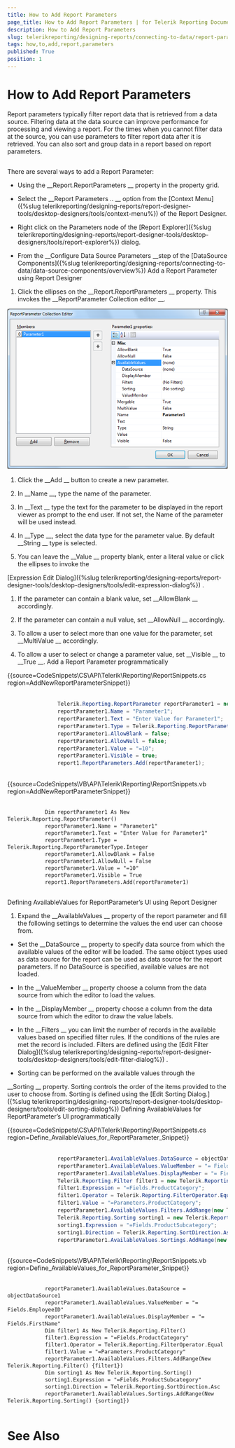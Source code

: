 ```yaml
---
title: How to Add Report Parameters
page_title: How to Add Report Parameters | for Telerik Reporting Documentation
description: How to Add Report Parameters
slug: telerikreporting/designing-reports/connecting-to-data/report-parameters/how-to-add-report-parameters
tags: how,to,add,report,parameters
published: True
position: 1
---
```


# How to Add Report Parameters



Report parameters typically filter report data that is retrieved from a data 
   source. Filtering data at the data source can improve performance for processing
   and viewing a report. For the times when you cannot filter data at the source, 
   you can use parameters to filter report data after it is retrieved. You can also
   sort and group data in a report based on report parameters.
   


## 

There are several ways to add a Report Parameter:
			


* Using the 
__Report.ReportParameters
__   property in the property grid.


* Select the 
__Report Parameters ..
__ option from the 
[Context Menu]({%slug telerikreporting/designing-reports/report-designer-tools/desktop-designers/tools/context-menu%})
of the Report Designer.


* Right click on the Parameters node of the 
[Report Explorer]({%slug telerikreporting/designing-reports/report-designer-tools/desktop-designers/tools/report-explorer%})
 dialog.


* From the 
__Configure Data Source Parameters
__step of the 
[DataSource Components]({%slug telerikreporting/designing-reports/connecting-to-data/data-source-components/overview%})
Add a Report Parameter using Report Designer


1. Click the ellipses on the 
__Report.ReportParameters
__ 
				  property. This invokes the 
__ReportParameter Collection editor
__.
					      
  
  ![](images/ReportParameterEditor.png)

1. Click the 
__Add
__ button to create a new parameter.
				  


1. In 
__Name
__, type the name of the parameter.


1. In 
__Text
__ type the text for the parameter to be displayed 
				  in the report viewer as prompt to the end user. If not set, the Name of the parameter will be used instead.


1. In 
__Type
__, select the data type for the parameter 
				  value. By default 
__String
__ type is selected.


1. You can leave the 
__Value
__ property
				  blank, enter a literal value or click the ellipses to invoke the 
				  
[Expression Edit Dialog]({%slug telerikreporting/designing-reports/report-designer-tools/desktop-designers/tools/edit-expression-dialog%})
.


1. If the parameter can contain a blank value, set 
__AllowBlank
__ accordingly.


1. If the parameter can contain a null value, set 
__AllowNull
__ accordingly.


1. To allow a user to select more than one value for the parameter, set 
__MultiValue
__ accordingly.


1. To allow a user to select or change a parameter value, set 
__Visible
__ to 
__True
__.
Add a Report Parameter programmatically


{{source=CodeSnippets\CS\API\Telerik\Reporting\ReportSnippets.cs region=AddNewReportParameterSnippet}}
````C#
	
	            Telerik.Reporting.ReportParameter reportParameter1 = new Telerik.Reporting.ReportParameter();
	            reportParameter1.Name = "Parameter1";
	            reportParameter1.Text = "Enter Value for Parameter1";
	            reportParameter1.Type = Telerik.Reporting.ReportParameterType.Integer;
	            reportParameter1.AllowBlank = false;
	            reportParameter1.AllowNull = false;
	            reportParameter1.Value = "=10";
	            reportParameter1.Visible = true;
	            report1.ReportParameters.Add(reportParameter1);
	
````




{{source=CodeSnippets\VB\API\Telerik\Reporting\ReportSnippets.vb region=AddNewReportParameterSnippet}}
````VB
	
	        Dim reportParameter1 As New Telerik.Reporting.ReportParameter()
	        reportParameter1.Name = "Parameter1"
	        reportParameter1.Text = "Enter Value for Parameter1"
	        reportParameter1.Type = Telerik.Reporting.ReportParameterType.Integer
	        reportParameter1.AllowBlank = False
	        reportParameter1.AllowNull = False
	        reportParameter1.Value = "=10"
	        reportParameter1.Visible = True
	        report1.ReportParameters.Add(reportParameter1)
	
````


Defining AvailableValues for ReportParameter’s UI using Report Designer


1. Expand the 
__AvailableValues
__ property
			of the report parameter and fill the following settings to determine 
			the values the end user can choose from.
			


* Set the 
__DataSource
__ property to specify data source from which the available values of the editor 
		will be loaded. The same object types used as data source for the report can be used as data source for the report parameters.
If no DataSource is specified, available values are not loaded.


* In the 
__ValueMember
__ property choose a column from the data source from which the editor to load the values.


* In the 
__DisplayMember
__ property choose a column from the data source from which the editor to draw the value labels.


* In the 
__Filters
__ you can limit the number of records in the available values based on specified filter rules. If the conditions of the rules are met the record is included. Filters are defined using the 
[Edit Filter Dialog]({%slug telerikreporting/designing-reports/report-designer-tools/desktop-designers/tools/edit-filter-dialog%})
.


* Sorting can be performed on the available values through the
			
__Sorting
__ property. Sorting controls the order
			of the items provided to the user to choose from. Sorting is defined 
			using the 
[Edit Sorting Dialog.]({%slug telerikreporting/designing-reports/report-designer-tools/desktop-designers/tools/edit-sorting-dialog%})
Defining AvailableValues for ReportParameter’s UI programmatically


{{source=CodeSnippets\CS\API\Telerik\Reporting\ReportSnippets.cs region=Define_AvailableValues_for_ReportParameter_Snippet}}
````C#
	
	            reportParameter1.AvailableValues.DataSource = objectDataSource1;
	            reportParameter1.AvailableValues.ValueMember = "= Fields.EmployeeID";
	            reportParameter1.AvailableValues.DisplayMember = "= Fields.FirstName";
	            Telerik.Reporting.Filter filter1 = new Telerik.Reporting.Filter();
	            filter1.Expression = "=Fields.ProductCategory";
	            filter1.Operator = Telerik.Reporting.FilterOperator.Equal;
	            filter1.Value = "=Parameters.ProductCategory";
	            reportParameter1.AvailableValues.Filters.AddRange(new Telerik.Reporting.Filter[] { filter1 });
	            Telerik.Reporting.Sorting sorting1 = new Telerik.Reporting.Sorting();
	            sorting1.Expression = "=Fields.ProductSubcategory";
	            sorting1.Direction = Telerik.Reporting.SortDirection.Asc;
	            reportParameter1.AvailableValues.Sortings.AddRange(new Telerik.Reporting.Sorting[] { sorting1 });
	
````




{{source=CodeSnippets\VB\API\Telerik\Reporting\ReportSnippets.vb region=Define_AvailableValues_for_ReportParameter_Snippet}}
````VB
	
	        reportParameter1.AvailableValues.DataSource = objectDataSource1
	        reportParameter1.AvailableValues.ValueMember = "= Fields.EmployeeID"
	        reportParameter1.AvailableValues.DisplayMember = "= Fields.FirstName"
	        Dim filter1 As New Telerik.Reporting.Filter()
	        filter1.Expression = "=Fields.ProductCategory"
	        filter1.Operator = Telerik.Reporting.FilterOperator.Equal
	        filter1.Value = "=Parameters.ProductCategory"
	        reportParameter1.AvailableValues.Filters.AddRange(New Telerik.Reporting.Filter() {filter1})
	        Dim sorting1 As New Telerik.Reporting.Sorting()
	        sorting1.Expression = "=Fields.ProductSubcategory"
	        sorting1.Direction = Telerik.Reporting.SortDirection.Asc
	        reportParameter1.AvailableValues.Sortings.AddRange(New Telerik.Reporting.Sorting() {sorting1})
	
````




# See Also


